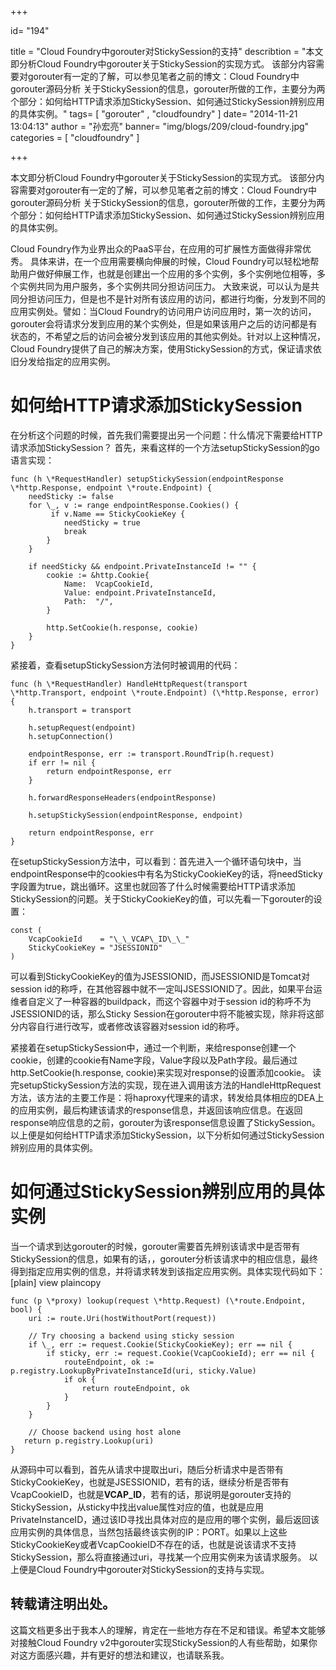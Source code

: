 +++

id= "194"

title = "Cloud Foundry中gorouter对StickySession的支持"
describtion = "本文即分析Cloud Foundry中gorouter关于StickySession的实现方式。 该部分内容需要对gorouter有一定的了解，可以参见笔者之前的博文：Cloud Foundry中gorouter源码分析 关于StickySession的信息，gorouter所做的工作，主要分为两个部分：如何给HTTP请求添加StickySession、如何通过StickySession辨别应用的具体实例。"
tags= [ "gorouter" , "cloudfoundry" ]
date= "2014-11-21 13:04:13"
author = "孙宏亮"
banner= "img/blogs/209/cloud-foundry.jpg"
categories = [ "cloudfoundry" ]

+++ 

本文即分析Cloud Foundry中gorouter关于StickySession的实现方式。 该部分内容需要对gorouter有一定的了解，可以参见笔者之前的博文：Cloud Foundry中gorouter源码分析 关于StickySession的信息，gorouter所做的工作，主要分为两个部分：如何给HTTP请求添加StickySession、如何通过StickySession辨别应用的具体实例。

Cloud Foundry作为业界出众的PaaS平台，在应用的可扩展性方面做得非常优秀。 具体来讲，在一个应用需要横向伸展的时候，Cloud Foundry可以轻松地帮助用户做好伸展工作，也就是创建出一个应用的多个实例，多个实例地位相等，多个实例共同为用户服务，多个实例共同分担访问压力。 大致来说，可以认为是共同分担访问压力，但是也不是针对所有该应用的访问，都进行均衡，分发到不同的应用实例处。譬如：当Cloud Foundry的访问用户访问应用时，第一次的访问，gorouter会将请求分发到应用的某个实例处，但是如果该用户之后的访问都是有状态的，不希望之后的访问会被分发到该应用的其他实例处。针对以上这种情况，Cloud Foundry提供了自己的解决方案，使用StickySession的方式，保证请求依旧分发给指定的应用实例。

**如何给HTTP请求添加StickySession**
============================

在分析这个问题的时候，首先我们需要提出另一个问题：什么情况下需要给HTTP请求添加StickySession？ 首先，来看这样的一个方法setupStickySession的go语言实现：

    func (h \*RequestHandler) setupStickySession(endpointResponse \*http.Response, endpoint \*route.Endpoint) {  
        needSticky := false  
        for \_, v := range endpointResponse.Cookies() {  
             if v.Name == StickyCookieKey {  
                needSticky = true  
                break  
            }  
        }  
    
        if needSticky && endpoint.PrivateInstanceId != "" {  
            cookie := &http.Cookie{  
                Name:  VcapCookieId,  
                Value: endpoint.PrivateInstanceId,  
                Path:  "/",  
            }  
    
            http.SetCookie(h.response, cookie)  
        }  
    }  
    

紧接着，查看setupStickySession方法何时被调用的代码：

    func (h \*RequestHandler) HandleHttpRequest(transport \*http.Transport, endpoint \*route.Endpoint) (\*http.Response, error) {  
        h.transport = transport  
    
        h.setupRequest(endpoint)  
        h.setupConnection()  
    
        endpointResponse, err := transport.RoundTrip(h.request)  
        if err != nil {  
            return endpointResponse, err  
        }  
    
        h.forwardResponseHeaders(endpointResponse)  
    
        h.setupStickySession(endpointResponse, endpoint)  
    
        return endpointResponse, err  
    }  
    

在setupStickySession方法中，可以看到：首先进入一个循环语句块中，当endpointResponse中的cookies中有名为StickyCookieKey的话，将needSticky字段置为true，跳出循环。这里也就回答了什么时候需要给HTTP请求添加StickySession的问题。关于StickyCookieKey的值，可以先看一下gorouter的设置：

    const (  
        VcapCookieId    = "\_\_VCAP\_ID\_\_"  
        StickyCookieKey = "JSESSIONID"  
    )  
    

可以看到StickyCookieKey的值为JSESSIONID，而JSESSIONID是Tomcat对session id的称呼，在其他容器中就不一定叫JSESSIONID了。因此，如果平台运维者自定义了一种容器的buildpack，而这个容器中对于session id的称呼不为JSESSIONID的话，那么Sticky Session在gorouter中将不能被实现，除非将这部分内容自行进行改写，或者修改该容器对session id的称呼。 

紧接着在setupStickySession中，通过一个判断，来给response创建一个cookie，创建的cookie有Name字段，Value字段以及Path字段。最后通过http.SetCookie(h.response, cookie)来实现对response的设置添加cookie。 读完setupStickySession方法的实现，现在进入调用该方法的HandleHttpRequest方法，该方法的主要工作是：将haproxy代理来的请求，转发给具体相应的DEA上的应用实例，最后构建该请求的response信息，并返回该响应信息。在返回response响应信息的之前，gorouter为该response信息设置了StickySession。 以上便是如何给HTTP请求添加StickySession，以下分析如何通过StickySession辨别应用的具体实例。

**如何通过StickySession辨别应用的具体实例**
==============================

当一个请求到达gorouter的时候，gorouter需要首先辨别该请求中是否带有StickySession的信息，如果有的话，，gorouter分析该请求中的相应信息，最终得到指定应用实例的信息，并将请求转发到该指定应用实例。具体实现代码如下： \[plain\] view plaincopy

    func (p \*proxy) lookup(request \*http.Request) (\*route.Endpoint, bool) {  
        uri := route.Uri(hostWithoutPort(request))  
    
        // Try choosing a backend using sticky session  
        if \_, err := request.Cookie(StickyCookieKey); err == nil {  
            if sticky, err := request.Cookie(VcapCookieId); err == nil {  
                routeEndpoint, ok := p.registry.LookupByPrivateInstanceId(uri, sticky.Value)  
                if ok {  
                    return routeEndpoint, ok  
                }  
            }  
        }  
    
        // Choose backend using host alone  
       return p.registry.Lookup(uri)  
    }  
    

从源码中可以看到，首先从请求中提取出uri，随后分析请求中是否带有StickyCookieKey，也就是JSESSIONID，若有的话，继续分析是否带有VcapCookieID，也就是**VCAP\_ID**，若有的话，那说明是gorouter支持的StickySession，从sticky中找出value属性对应的值，也就是应用PrivateInstanceID，通过该ID寻找出具体对应的是应用的哪个实例，最后返回该应用实例的具体信息，当然包括最终该实例的IP：PORT。如果以上这些StickyCookieKey或者VcapCookieID不存在的话，也就是说该请求不支持StickySession，那么将直接通过uri，寻找某一个应用实例来为该请求服务。 以上便是Cloud Foundry中gorouter对StickySession的支持与实现。 

**转载请注明出处。**
------------
这篇文档更多出于我本人的理解，肯定在一些地方存在不足和错误。希望本文能够对接触Cloud Foundry v2中gorouter实现StickySession的人有些帮助，如果你对这方面感兴趣，并有更好的想法和建议，也请联系我。 